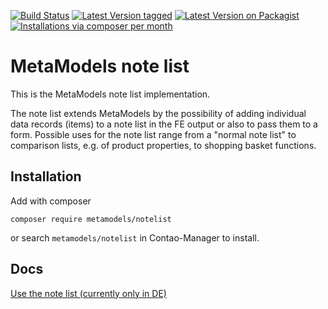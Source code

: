 [![Build Status](https://github.com/MetaModels/notelist/actions/workflows/diagnostics.yml/badge.svg)](https://github.com/MetaModels/notelist/actions)
[![Latest Version tagged](http://img.shields.io/github/tag/MetaModels/notelist.svg)](https://github.com/MetaModels/notelist/tags)
[![Latest Version on Packagist](http://img.shields.io/packagist/v/MetaModels/notelist.svg)](https://packagist.org/packages/MetaModels/notelist)
[![Installations via composer per month](http://img.shields.io/packagist/dm/MetaModels/notelist.svg)](https://packagist.org/packages/MetaModels/notelist)

# MetaModels note list

This is the MetaModels note list implementation. 

The note list extends MetaModels by the possibility of adding individual data records (items) to a note list
in the FE output or also to pass them to a form. Possible uses for the note list range from a "normal note list" to
comparison lists, e.g. of product properties, to shopping basket functions.

## Installation

Add with composer

`composer require metamodels/notelist` 

or search `metamodels/notelist` in Contao-Manager to install.

## Docs

[Use the note list (currently only in DE)](https://metamodels.readthedocs.io/de/latest/manual/extended/notelist.html)

